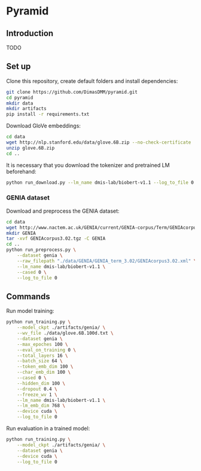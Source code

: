 # Pyramid

## Introduction

TODO

## Set up

Clone this repository, create default folders and install dependencies:
```sh
git clone https://github.com/DimasDMM/pyramid.git
cd pyramid
mkdir data
mkdir artifacts
pip install -r requirements.txt
```

Download GloVe embeddings:
```sh
cd data
wget http://nlp.stanford.edu/data/glove.6B.zip --no-check-certificate
unzip glove.6B.zip
cd ..
```

It is necessary that you download the tokenizer and pretrained LM beforehand:
```sh
python run_download.py --lm_name dmis-lab/biobert-v1.1 --log_to_file 0
```

### GENIA dataset

Download and preprocess the GENIA dataset:
```sh
cd data
wget http://www.nactem.ac.uk/GENIA/current/GENIA-corpus/Term/GENIAcorpus3.02.tgz --no-check-certificate
mkdir GENIA
tar -xvf GENIAcorpus3.02.tgz -C GENIA
cd ..
python run_preprocess.py \
    --dataset genia \
    --raw_filepath "./data/GENIA/GENIA_term_3.02/GENIAcorpus3.02.xml" \
    --lm_name dmis-lab/biobert-v1.1 \
    --cased 0 \
    --log_to_file 0
```

## Commands

Run model training:
```sh
python run_training.py \
    --model_ckpt ./artifacts/genia/ \
    --wv_file ./data/glove.6B.100d.txt \
    --dataset genia \
    --max_epoches 100 \
    --eval_on_training 0 \
    --total_layers 16 \
    --batch_size 64 \
    --token_emb_dim 100 \
    --char_emb_dim 100 \
    --cased 0 \
    --hidden_dim 100 \
    --dropout 0.4 \
    --freeze_wv 1 \
    --lm_name dmis-lab/biobert-v1.1 \
    --lm_emb_dim 768 \
    --device cuda \
    --log_to_file 0
```

Run evaluation in a trained model:
```sh
python run_training.py \
    --model_ckpt ./artifacts/genia/ \
    --dataset genia \
    --device cuda \
    --log_to_file 0
```
